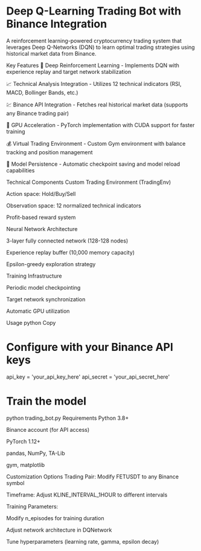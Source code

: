 # Deep Q-Learning Trading Bot with Binance Integration

A reinforcement learning-powered cryptocurrency trading system that leverages Deep Q-Networks (DQN) to learn optimal trading strategies using historical market data from Binance.

Key Features
🧠 Deep Reinforcement Learning - Implements DQN with experience replay and target network stabilization

📈 Technical Analysis Integration - Utilizes 12 technical indicators (RSI, MACD, Bollinger Bands, etc.)

💹 Binance API Integration - Fetches real historical market data (supports any Binance trading pair)

🚀 GPU Acceleration - PyTorch implementation with CUDA support for faster training

💰 Virtual Trading Environment - Custom Gym environment with balance tracking and position management

🔄 Model Persistence - Automatic checkpoint saving and model reload capabilities

Technical Components
Custom Trading Environment (TradingEnv)

Action space: Hold/Buy/Sell

Observation space: 12 normalized technical indicators

Profit-based reward system

Neural Network Architecture

3-layer fully connected network (128-128 nodes)

Experience replay buffer (10,000 memory capacity)

Epsilon-greedy exploration strategy

Training Infrastructure

Periodic model checkpointing

Target network synchronization

Automatic GPU utilization

Usage
python
Copy
# Configure with your Binance API keys
api_key = 'your_api_key_here'
api_secret = 'your_api_secret_here'

# Train the model
python trading_bot.py
Requirements
Python 3.8+

Binance account (for API access)

PyTorch 1.12+

pandas, NumPy, TA-Lib

gym, matplotlib

Customization Options
Trading Pair: Modify FETUSDT to any Binance symbol

Timeframe: Adjust KLINE_INTERVAL_1HOUR to different intervals

Training Parameters:

Modify n_episodes for training duration

Adjust network architecture in DQNetwork

Tune hyperparameters (learning rate, gamma, epsilon decay)
